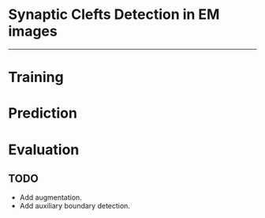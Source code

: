 
# Synaptic Clefts Detection in EM images

----------------------------

# Training

# Prediction

# Evaluation

## TODO

* Add augmentation.
* Add auxiliary boundary detection.

